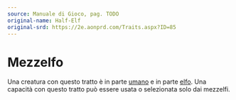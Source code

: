 ```yaml
---
source: Manuale di Gioco, pag. TODO
original-name: Half-Elf
original-srd: https://2e.aonprd.com/Traits.aspx?ID=85
---
```


# Mezzelfo

Una creatura con questo tratto è in parte [umano](/stirpi/umano) e in parte
[elfo](/stirpi/elfo). Una capacità con questo tratto può essere usata o
selezionata solo dai mezzelfi.
